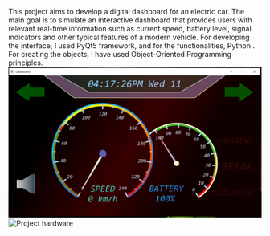 This project aims to develop a digital dashboard for an electric car. The main goal is to simulate an interactive dashboard that provides users with relevant real-time information such as current speed, battery level, signal indicators and other typical features of a modern vehicle.
For developing the interface, I used
PyQt5
framework, and for the functionalities,
Python
. For creating the objects, I have used
Object-Oriented Programming
principles.
![Project](Project.PNG)
![Project hardware](https://github.com/OvidiuDragos11/CarDashboard/blob/master/Project%20hardware.jpg)
